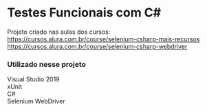 
# Testes Funcionais com C#
Projeto criado nas aulas dos cursos:  
https://cursos.alura.com.br/course/selenium-csharp-mais-recursos  
https://cursos.alura.com.br/course/selenium-csharp-webdriver  

### Utilizado nesse projeto  
Visual Studio 2019  
xUnit  
C#  
Selenium WebDriver  
